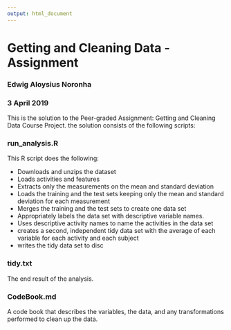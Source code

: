 ```yaml
---
output: html_document
---
```

# Getting and Cleaning Data - Assignment
### Edwig Aloysius Noronha
### 3 April 2019

This is the solution to the Peer-graded Assignment: Getting and Cleaning Data Course Project. the solution consists of the following scripts:

### run_analysis.R
This R script does the following:

* Downloads and unzips the dataset
* Loads activities and features
* Extracts only the measurements on the mean and standard deviation
* Loads the training and the test sets keeping only the mean and standard deviation for each measurement
* Merges the training and the test sets to create one data set
* Appropriately labels the data set with descriptive variable names.
* Uses descriptive activity names to name the activities in the data set
* creates a second, independent tidy data set with the average of each variable for each activity and each subject
* writes the tidy data set to disc

### tidy.txt
The end result of the analysis.

### CodeBook.md
A code book that describes the variables, the data, and any transformations performed to clean up the data.
